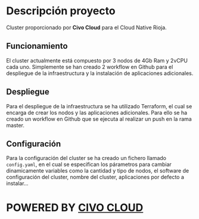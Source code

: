 # Descripción proyecto

Cluster proporcionado por **Civo Cloud** para el Cloud Native Rioja.

## Funcionamiento

El cluster actualmente está compuesto por 3 nodos de 4Gb Ram y 2vCPU cada uno. Simplemente se han creado 2 workflow en Github para el despliegue de la infraestructura y la instalación de aplicaciones adicionales.

## Despliegue

Para el despliegue de la infraestructura se ha utilizado Terraform, el cual se encarga de crear los nodos y las aplicaciones adicionales. Para ello se ha creado un workflow en Github que se ejecuta al realizar un push en la rama master.

## Configuración

Para la configuración del cluster se ha creado un fichero llamado `config.yaml`, en el cual se especifican los párametros para cambiar dinamicamente variables como la cantidad y tipo de nodos, el software de configuración del cluster, nombre del cluster, aplicaciones por defecto a instalar...

# POWERED BY [CIVO CLOUD](https://www.civo.com/)
